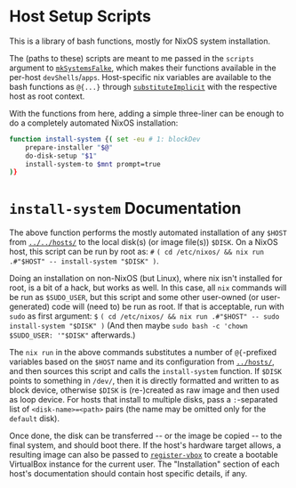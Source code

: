 
# Host Setup Scripts

This is a library of bash functions, mostly for NixOS system installation.

The (paths to these) scripts are meant to me passed in the `scripts` argument to [`mkSystemsFalke`](../flakes.nix#mkSystemsFalke), which makes their functions available in the per-host `devShells`/`apps`.
Host-specific nix variables are available to the bash functions as `@{...}` through [`substituteImplicit`](../scripts.nix#substituteImplicit) with the respective host as root context.

With the functions from here, adding a simple three-liner can be enough to do a completely automated NixOS installation:
```bash
function install-system {( set -eu # 1: blockDev
    prepare-installer "$@"
    do-disk-setup "$1"
    install-system-to $mnt prompt=true
)}
```


# `install-system` Documentation

The above function performs the mostly automated installation of any `$HOST` from [`../../hosts/`](../../hosts/) to the local disk(s) (or image file(s)) `$DISK`.
On a NixOS host, this script can be run by root as: `#` `( cd /etc/nixos/ && nix run .#"$HOST" -- install-system "$DISK" )`.

Doing an installation on non-NixOS (but Linux), where nix isn't installed for root, is a bit of a hack, but works as well.
In this case, all `nix` commands will be run as `$SUDO_USER`, but this script and some other user-owned (or user-generated) code will (need to) be run as root.
If that is acceptable, run with `sudo` as first argument: `$` `( cd /etc/nixos/ && nix run .#"$HOST" -- sudo install-system "$DISK" )` (And then maybe `sudo bash -c 'chown $SUDO_USER: '"$DISK"` afterwards.)

The `nix run` in the above commands substitutes a number of `@{`-prefixed variables based on the `$HOST` name and its configuration from [`../hosts/`](../hosts/), and then sources this script and calls the `install-system` function.
If `$DISK` points to something in `/dev/`, then it is directly formatted and written to as block device, otherwise `$DISK` is (re-)created as raw image and then used as loop device.
For hosts that install to multiple disks, pass a `:`-separated list of `<disk-name>=<path>` pairs (the name may be omitted only for the `default` disk).

Once done, the disk can be transferred -- or the image be copied -- to the final system, and should boot there.
If the host's hardware target allows, a resulting image can also be passed to [`register-vbox`](../lib/setup-scripts/maintenance.sh#register-vbox) to create a bootable VirtualBox instance for the current user.
The "Installation" section of each host's documentation should contain host specific details, if any.
